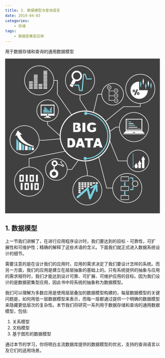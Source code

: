 ```yaml
---
title: 3. 数据模型与查询语言
date: 2019-04-03
categories:
    - 存储
tags:
    - 数据密集型应用
---
```


用于数据存储和查询的通用数据模型

![big data](/images/db/db_start.jpg)

<!-- more -->


## 1. 数据模型
上一节我们讲解了，在进行应用程序设计时，我们要达到的目标 - 可靠性，可扩展性和可维护性；精确的解释了这些术语的含义。下面我们就正式进入数据系统设计的细节。

需要注意的是在设计我们的应用时，应用的需求决定了我们要设计怎样的系统。而另一方面，我们的应用是建立在层层抽象的基础上的。只有系统提供的抽象与应用的需求相符时，我们才能达到设计可靠、可扩展、可维护应用的目标。因为我们设计的是数据密集型应用，因此书中将系统的抽象称为数据模型。

我们可以理解为多数应用是使用层层叠加的数据模型构建的，每层数据模型的关键问题是，如何用低一层数据模型来表示，而每一层都通过提供一个明确的数据模型来隐藏更低层次的复杂性。本节我们将研究一系列用于数据存储和查询的通用数据模型，包括:
1. 关系模型
2. 文档模型
3. 基于图形的数据模型

通过本节的学习，你将明白主流数据库提供的数据模型的优劣，支持的查询语言以及它们的适用场景。